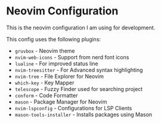 # Neovim Configuration

This is the neovim configuration I am using for development. 

This config uses the following plugins:

- `gruvbox` - Neovim theme
- `nvim-web-icons` - Support from nerd font icons
- `lualine` - For improved status line
- `nvim-treesitter` - For Advanced syntax highlighting
- `nvim-tree` - File Explorer for Neovim
- `which-key` - Key Mapper
- `telescope` - Fuzzy Finder used for searching project
- `conform` - Code Formatter
- `mason` - Package Manager for Neovim
- `nvim-lspconfig` - Configurations for LSP Clients
- `mason-tools-installer` - Installs packages using Mason

